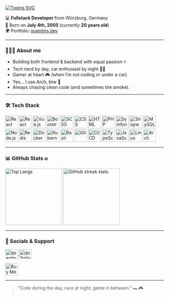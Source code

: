 [![Typing SVG](https://readme-typing-svg.demolab.com?font=Bitcount&size=30&color=FFFFFF&background=000000&lines=Hi%2C+I'm+Quentin+👋🏼)](https://git.io/typing-svg)

💻 **Fullstack Developer** from Würzburg, Germany  
🎂 Born on **July 4th, 2005** (currently **20 years old**)  
🌍 Portfolio: [quentins.dev](https://quentins.dev)  

---

### 👨🏼‍💻 About me
- Building both frontend & backend with equal passion ⚡  
- Tech nerd by day, car enthusiast by night 🚗💨  
- Gamer at heart 🎮 (when I’m not coding or under a car)  
- Yes… I use Arch, btw 🐧  
- Always chasing clean code (and sometimes tire smoke).  

---

### 🛠️ Tech Stack  

<p align="left">
  <img src="https://cdn.jsdelivr.net/gh/devicons/devicon/icons/react/react-original.svg" width="40" height="40" alt="React" />
  <img src="https://cdn.jsdelivr.net/gh/devicons/devicon/icons/react/react-original-wordmark.svg" width="40" height="40" alt="React Native" />
  <img src="https://cdn.jsdelivr.net/gh/devicons/devicon/icons/vuejs/vuejs-original.svg" width="40" height="40" alt="Vue.js" />
  <img src="https://cdn.jsdelivr.net/gh/devicons/devicon/icons/bootstrap/bootstrap-original.svg" width="40" height="40" alt="Bootstrap" />
  <img src="https://cdn.jsdelivr.net/gh/devicons/devicon/icons/sass/sass-original.svg" width="40" height="40" alt="SCSS" />
  <img src="https://cdn.jsdelivr.net/gh/devicons/devicon/icons/css3/css3-original.svg" width="40" height="40" alt="CSS" />
  <img src="https://cdn.jsdelivr.net/gh/devicons/devicon/icons/html5/html5-original.svg" width="40" height="40" alt="HTML" />

  <img src="https://cdn.jsdelivr.net/gh/devicons/devicon/icons/php/php-original.svg" width="40" height="40" alt="PHP" />
  <img src="https://cdn.jsdelivr.net/gh/devicons/devicon/icons/symfony/symfony-original.svg" width="40" height="40" alt="Symfony" />
  <img src="https://cdn.jsdelivr.net/gh/devicons/devicon/icons/shopware/shopware-original.svg" width="40" height="40" alt="Shopware" />
  <img src="https://cdn.jsdelivr.net/gh/devicons/devicon/icons/mysql/mysql-original.svg" width="40" height="40" alt="MySQL" />
  <img src="https://cdn.jsdelivr.net/gh/devicons/devicon/icons/nodejs/nodejs-original.svg" width="40" height="40" alt="Node.js" />
  <img src="https://cdn.jsdelivr.net/gh/devicons/devicon/icons/redis/redis-original.svg" width="40" height="40" alt="Redis" />

  <img src="https://cdn.jsdelivr.net/gh/devicons/devicon/icons/docker/docker-original.svg" width="40" height="40" alt="Docker" />
  <img src="https://cdn.jsdelivr.net/gh/devicons/devicon/icons/kubernetes/kubernetes-plain.svg" width="40" height="40" alt="Kubernetes" />
  <img src="https://cdn.jsdelivr.net/gh/devicons/devicon/icons/bash/bash-original.svg" width="40" height="40" alt="Bash" />
  <img src="https://cdn.jsdelivr.net/gh/devicons/devicon/icons/git/git-original.svg" width="40" height="40" alt="Git" />
  <img src="https://cdn.jsdelivr.net/gh/devicons/devicon/icons/githubactions/githubactions-original.svg" width="40" height="40" alt="CI/CD" />

  <img src="https://cdn.jsdelivr.net/gh/devicons/devicon/icons/typescript/typescript-original.svg" width="40" height="40" alt="TypeScript" />
  <img src="https://cdn.jsdelivr.net/gh/devicons/devicon/icons/javascript/javascript-original.svg" width="40" height="40" alt="JavaScript" />

  <img src="https://cdn.jsdelivr.net/gh/devicons/devicon/icons/linux/linux-original.svg" width="40" height="40" alt="Linux" />
  <img src="https://cdn.jsdelivr.net/gh/devicons/devicon/icons/archlinux/archlinux-original.svg" width="40" height="40" alt="Arch Linux" />
</p>

---

### 📊 GitHub Stats <img src="https://komarev.com/ghpvc/?username=qu3ntins&label=Profile%20views&color=0e75b6&style=flat" alt="qu3ntins" height="15"/>

<p align="left">
  <img src="https://github-readme-stats.vercel.app/api/top-langs/?username=Qu3ntinS&layout=compact&theme=dark#gh-dark-mode-only" height="180" alt="Top Langs" />
  <img src="https://streak-stats.demolab.com?user=Qu3ntinS&theme=dark#gh-dark-mode-only" height="180" alt="GitHub streak stats" />
</p>

---

### 🔗 Socials & Support  

<p align="left">
  <a href="https://instagram.com/quentinthees" target="blank">
    <img align="center" src="https://raw.githubusercontent.com/rahuldkjain/github-profile-readme-generator/master/src/images/icons/Social/instagram.svg" alt="quentinthees" height="30" width="40" />
  </a>
  <a href="https://discord.gg/NyR3aSq" target="blank">
    <img align="center" src="https://raw.githubusercontent.com/rahuldkjain/github-profile-readme-generator/master/src/images/icons/Social/discord.svg" alt="qu3ntins" height="30" width="40" />
  </a>
</p>
<a href="https://www.buymeacoffee.com/quentins" target="blank">
  <img src="https://cdn.buymeacoffee.com/buttons/v2/default-yellow.png" height="40" alt="Buy Me a Coffee" />
</a>

---

> “Code during the day, race at night, game in between.” 🏎️🎮
